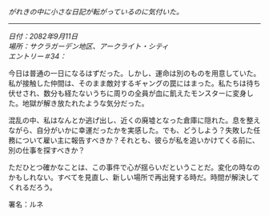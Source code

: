 _がれきの中に小さな日記が転がっているのに気付いた。_

---

_日付：2082年9月11日_  
_場所：サクラガーデン地区、アークライト・シティ_  
_エントリー＃34：_  

今日は普通の一日になるはずだった。しかし、運命は別のものを用意していた。私が接触した仲間は、そのまま敵対するギャングの罠にはまった。私たちは待ち伏せされ、数分も経たないうちに周りの全員が血に飢えたモンスターに変身した。地獄が解き放たれたような気分だった。

混乱の中、私はなんとか逃げ出し、近くの廃墟となった倉庫に隠れた。息を整えながら、自分がいかに幸運だったかを実感した。でも、どうしよう？失敗した任務について雇い主に報告すべきか？それとも、彼らが私を追いかけてくる前に、別の仕事を探すべきか？

ただひとつ確かなことは、この事件で心が揺らいだということだ。変化の時なのかもしれない。すべてを見直し、新しい場所で再出発する時だ。時間が解決してくれるだろう。

署名：ルネ
